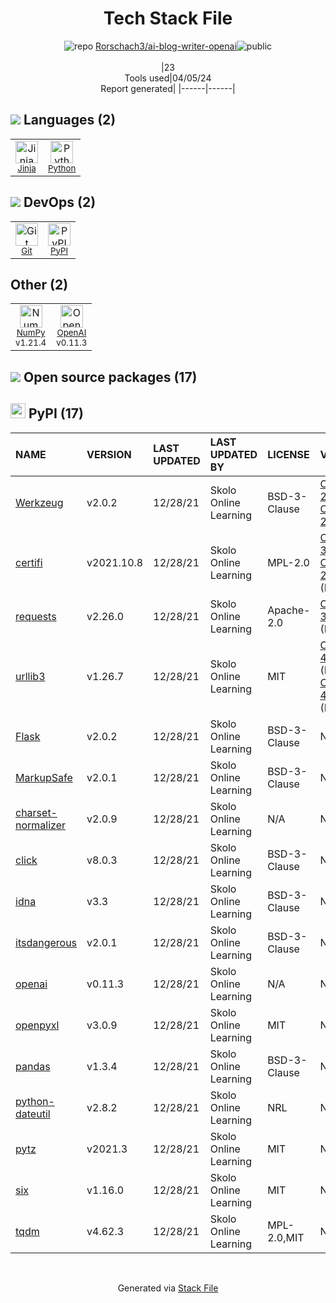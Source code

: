 <!--
&lt;--- Readme.md Snippet without images Start ---&gt;
## Tech Stack
Rorschach3/ai-blog-writer-openai is built on the following main stack:

- [Jinja](https://palletsprojects.com/p/jinja/) – Templating Languages & Extensions
- [Python](https://www.python.org) – Languages
- [NumPy](http://www.numpy.org/) – Data Science Tools
- [OpenAI](https://openai.com/) – Large Language Models

Full tech stack [here](/techstack.md)

&lt;--- Readme.md Snippet without images End ---&gt;

&lt;--- Readme.md Snippet with images Start ---&gt;
## Tech Stack
Rorschach3/ai-blog-writer-openai is built on the following main stack:

- <img width='25' height='25' src='https://img.stackshare.io/service/2303/New_Project__20_.png' alt='Jinja'/> [Jinja](https://palletsprojects.com/p/jinja/) – Templating Languages & Extensions
- <img width='25' height='25' src='https://img.stackshare.io/service/993/pUBY5pVj.png' alt='Python'/> [Python](https://www.python.org) – Languages
- <img width='25' height='25' src='https://img.stackshare.io/service/2179/default_332f874a2edb2686f578aa6389313efcea1eec41.png' alt='NumPy'/> [NumPy](http://www.numpy.org/) – Data Science Tools
- <img width='25' height='25' src='https://img.stackshare.io/service/48786/default_8b1119bcbb159cebebc2f6cfc9cd2e359b169d22.jpg' alt='OpenAI'/> [OpenAI](https://openai.com/) – Large Language Models

Full tech stack [here](/techstack.md)

&lt;--- Readme.md Snippet with images End ---&gt;
-->
<div align="center">

# Tech Stack File
![](https://img.stackshare.io/repo.svg "repo") [Rorschach3/ai-blog-writer-openai](https://github.com/Rorschach3/ai-blog-writer-openai)![](https://img.stackshare.io/public_badge.svg "public")
<br/><br/>
|23<br/>Tools used|04/05/24 <br/>Report generated|
|------|------|
</div>

## <img src='https://img.stackshare.io/languages.svg'/> Languages (2)
<table><tr>
  <td align='center'>
  <img width='36' height='36' src='https://img.stackshare.io/service/2303/New_Project__20_.png' alt='Jinja'>
  <br>
  <sub><a href="https://palletsprojects.com/p/jinja/">Jinja</a></sub>
  <br>
  <sub></sub>
</td>

<td align='center'>
  <img width='36' height='36' src='https://img.stackshare.io/service/993/pUBY5pVj.png' alt='Python'>
  <br>
  <sub><a href="https://www.python.org">Python</a></sub>
  <br>
  <sub></sub>
</td>

</tr>
</table>

## <img src='https://img.stackshare.io/devops.svg'/> DevOps (2)
<table><tr>
  <td align='center'>
  <img width='36' height='36' src='https://img.stackshare.io/service/1046/git.png' alt='Git'>
  <br>
  <sub><a href="http://git-scm.com/">Git</a></sub>
  <br>
  <sub></sub>
</td>

<td align='center'>
  <img width='36' height='36' src='https://img.stackshare.io/service/12572/-RIWgodF_400x400.jpg' alt='PyPI'>
  <br>
  <sub><a href="https://pypi.org/">PyPI</a></sub>
  <br>
  <sub></sub>
</td>

</tr>
</table>

## Other (2)
<table><tr>
  <td align='center'>
  <img width='36' height='36' src='https://img.stackshare.io/service/2179/default_332f874a2edb2686f578aa6389313efcea1eec41.png' alt='NumPy'>
  <br>
  <sub><a href="http://www.numpy.org/">NumPy</a></sub>
  <br>
  <sub>v1.21.4</sub>
</td>

<td align='center'>
  <img width='36' height='36' src='https://img.stackshare.io/service/48786/default_8b1119bcbb159cebebc2f6cfc9cd2e359b169d22.jpg' alt='OpenAI'>
  <br>
  <sub><a href="https://openai.com/">OpenAI</a></sub>
  <br>
  <sub>v0.11.3</sub>
</td>

</tr>
</table>


## <img src='https://img.stackshare.io/group.svg' /> Open source packages (17)</h2>

## <img width='24' height='24' src='https://img.stackshare.io/service/12572/-RIWgodF_400x400.jpg'/> PyPI (17)

|NAME|VERSION|LAST UPDATED|LAST UPDATED BY|LICENSE|VULNERABILITIES|
|:------|:------|:------|:------|:------|:------|
|[Werkzeug](https://pypi.org/project/Werkzeug)|v2.0.2|12/28/21|Skolo Online Learning |BSD-3-Clause|[CVE-2023-25577](https://github.com/advisories/GHSA-xg9f-g7g7-2323) (High)<br/>[CVE-2023-23934](https://github.com/advisories/GHSA-px8h-6qxv-m22q) (Low)|
|[certifi](https://pypi.org/project/certifi)|v2021.10.8|12/28/21|Skolo Online Learning |MPL-2.0|[CVE-2023-37920](https://github.com/advisories/GHSA-xqr8-7jwr-rhp7) (High)<br/>[CVE-2022-23491](https://github.com/advisories/GHSA-43fp-rhv2-5gv8) (Moderate)|
|[requests](https://pypi.org/project/requests)|v2.26.0|12/28/21|Skolo Online Learning |Apache-2.0|[CVE-2023-32681](https://github.com/advisories/GHSA-j8r2-6x86-q33q) (Moderate)|
|[urllib3](https://pypi.org/project/urllib3)|v1.26.7|12/28/21|Skolo Online Learning |MIT|[CVE-2023-45803](https://github.com/advisories/GHSA-g4mx-q9vg-27p4) (Moderate)<br/>[CVE-2023-43804](https://github.com/advisories/GHSA-v845-jxx5-vc9f) (Moderate)|
|[Flask](https://pypi.org/project/Flask)|v2.0.2|12/28/21|Skolo Online Learning |BSD-3-Clause|N/A|
|[MarkupSafe](https://pypi.org/project/MarkupSafe)|v2.0.1|12/28/21|Skolo Online Learning |BSD-3-Clause|N/A|
|[charset-normalizer](https://pypi.org/project/charset-normalizer)|v2.0.9|12/28/21|Skolo Online Learning |N/A|N/A|
|[click](https://pypi.org/project/click)|v8.0.3|12/28/21|Skolo Online Learning |BSD-3-Clause|N/A|
|[idna](https://pypi.org/project/idna)|v3.3|12/28/21|Skolo Online Learning |BSD-3-Clause|N/A|
|[itsdangerous](https://pypi.org/project/itsdangerous)|v2.0.1|12/28/21|Skolo Online Learning |BSD-3-Clause|N/A|
|[openai](https://pypi.org/project/openai)|v0.11.3|12/28/21|Skolo Online Learning |N/A|N/A|
|[openpyxl](https://pypi.org/project/openpyxl)|v3.0.9|12/28/21|Skolo Online Learning |MIT|N/A|
|[pandas](https://pypi.org/project/pandas)|v1.3.4|12/28/21|Skolo Online Learning |BSD-3-Clause|N/A|
|[python-dateutil](https://pypi.org/project/python-dateutil)|v2.8.2|12/28/21|Skolo Online Learning |NRL|N/A|
|[pytz](https://pypi.org/project/pytz)|v2021.3|12/28/21|Skolo Online Learning |MIT|N/A|
|[six](https://pypi.org/project/six)|v1.16.0|12/28/21|Skolo Online Learning |MIT|N/A|
|[tqdm](https://pypi.org/project/tqdm)|v4.62.3|12/28/21|Skolo Online Learning |MPL-2.0,MIT|N/A|

<br/>
<div align='center'>

Generated via [Stack File](https://github.com/marketplace/stack-file)
